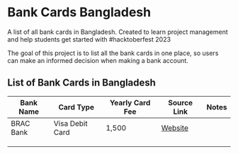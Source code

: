 # Bank Cards Bangladesh
A list of all bank cards in Bangladesh. Created to learn project management and help students get started with #hacktoberfest 2023

The goal of this project is to list all the bank cards in one place, so users can make an informed decision when making a bank account.

## List of Bank Cards in Bangladesh

| Bank Name  | Card Type  | Yearly Card Fee  | Source Link  | Notes  |
|---|---|---|---|---|
| BRAC Bank  | Visa Debit Card  | 1,500  | [Website](https://www.bracbank.com/schedule_of_charges_credit_card.html)  |   |
|   |   |   |   |   |
|   |   |   |   |   |
|   |   |   |   |   |
